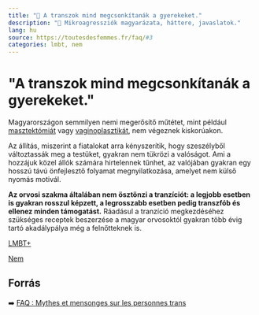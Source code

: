 ```yaml
---
title: "🚫 A transzok mind megcsonkítanák a gyerekeket."
description: "🚫 Mikroagressziók magyarázata, háttere, javaslatok."
lang: hu
source: https://toutesdesfemmes.fr/faq/#3
categories: lmbt, nem
---
```


<div class="wiki-content agression-title">

# "A transzok mind megcsonkítanák a gyerekeket."

Magyarországon semmilyen nemi megerősítő műtétet, mint például [masztektómiát](https://genderutikalauz.hu/#/entry?id=maszkulinizalas-masztektomia) vagy [vaginoplasztikát](https://genderutikalauz.hu/#/entry?id=feminizalas-vaginoplasztika-huvelyplasztika), nem végeznek kiskorúakon.

Az állítás, miszerint a fiatalokat arra kényszerítik, hogy szeszélyből változtassák meg a testüket, gyakran nem tükrözi a valóságot. Ami a hozzájuk közel állók számára hirtelennek tűnhet, az valójában gyakran egy hosszú távú önfejlesztő folyamat megnyilatkozása, amelyet nem külső nyomás motivál.

**Az orvosi szakma általában nem ösztönzi a tranzíciót: a legjobb esetben is gyakran rosszul képzett, a legrosszabb esetben pedig transzfób és ellenez minden támogatást.** Ráadásul a tranzíció megkezdéséhez szükséges receptek beszerzése a magyar orvosoktól gyakran több évig tartó akadálypálya még a felnőtteknek is.

<div class="categories">

[LMBT+](/#/entry?id=lmbt)

[Nem](/#/entry?id=nem)

</div>

## Forrás

➡️ [FAQ : Mythes et mensonges sur les personnes trans](https://toutesdesfemmes.fr/faq-mythes-et-mensonges-sur-les-personnes-trans/)

</div>